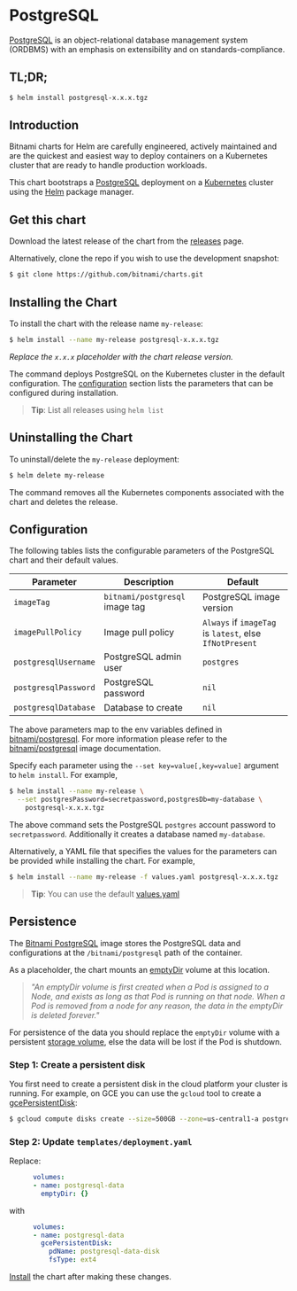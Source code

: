 # PostgreSQL

[PostgreSQL](https://www.postgresql.org/) is an object-relational database management system (ORDBMS) with an emphasis on extensibility and on standards-compliance.

## TL;DR;

```bash
$ helm install postgresql-x.x.x.tgz
```

## Introduction

Bitnami charts for Helm are carefully engineered, actively maintained and are the quickest and easiest way to deploy containers on a Kubernetes cluster that are ready to handle production workloads.

This chart bootstraps a [PostgreSQL](https://github.com/bitnami/bitnami-docker-postgresql) deployment on a [Kubernetes](http://kubernetes.io) cluster using the [Helm](https://helm.sh) package manager.

## Get this chart

Download the latest release of the chart from the [releases](../../../releases) page.

Alternatively, clone the repo if you wish to use the development snapshot:

```bash
$ git clone https://github.com/bitnami/charts.git
```

## Installing the Chart

To install the chart with the release name `my-release`:

```bash
$ helm install --name my-release postgresql-x.x.x.tgz
```

*Replace the `x.x.x` placeholder with the chart release version.*

The command deploys PostgreSQL on the Kubernetes cluster in the default configuration. The [configuration](#configuration) section lists the parameters that can be configured during installation.

> **Tip**: List all releases using `helm list`

## Uninstalling the Chart

To uninstall/delete the `my-release` deployment:

```bash
$ helm delete my-release
```

The command removes all the Kubernetes components associated with the chart and deletes the release.

## Configuration

The following tables lists the configurable parameters of the PostgreSQL chart and their default values.

|      Parameter       |          Description           |                         Default                         |
|----------------------|--------------------------------|---------------------------------------------------------|
| `imageTag`           | `bitnami/postgresql` image tag | PostgreSQL image version                                |
| `imagePullPolicy`    | Image pull policy              | `Always` if `imageTag` is `latest`, else `IfNotPresent` |
| `postgresqlUsername` | PostgreSQL admin user          | `postgres`                                              |
| `postgresqlPassword` | PostgreSQL password            | `nil`                                                   |
| `postgresqlDatabase` | Database to create             | `nil`                                                   |

The above parameters map to the env variables defined in [bitnami/postgresql](http://github.com/bitnami/bitnami-docker-postgresql). For more information please refer to the [bitnami/postgresql](http://github.com/bitnami/bitnami-docker-postgresql) image documentation.

Specify each parameter using the `--set key=value[,key=value]` argument to `helm install`. For example,

```bash
$ helm install --name my-release \
  --set postgresPassword=secretpassword,postgresDb=my-database \
    postgresql-x.x.x.tgz
```

The above command sets the PostgreSQL `postgres` account password to `secretpassword`. Additionally it creates a database named `my-database`.

Alternatively, a YAML file that specifies the values for the parameters can be provided while installing the chart. For example,

```bash
$ helm install --name my-release -f values.yaml postgresql-x.x.x.tgz
```

> **Tip**: You can use the default [values.yaml](values.yaml)

## Persistence

The [Bitnami PostgreSQL](https://github.com/bitnami/bitnami-docker-postgresql) image stores the PostgreSQL data and configurations at the `/bitnami/postgresql` path of the container.

As a placeholder, the chart mounts an [emptyDir](http://kubernetes.io/docs/user-guide/volumes/#emptydir) volume at this location.

> *"An emptyDir volume is first created when a Pod is assigned to a Node, and exists as long as that Pod is running on that node. When a Pod is removed from a node for any reason, the data in the emptyDir is deleted forever."*

For persistence of the data you should replace the `emptyDir` volume with a persistent [storage volume](http://kubernetes.io/docs/user-guide/volumes/), else the data will be lost if the Pod is shutdown.

### Step 1: Create a persistent disk

You first need to create a persistent disk in the cloud platform your cluster is running. For example, on GCE you can use the `gcloud` tool to create a [gcePersistentDisk](http://kubernetes.io/docs/user-guide/volumes/#gcepersistentdisk):

```bash
$ gcloud compute disks create --size=500GB --zone=us-central1-a postgresql-data-disk
```

### Step 2: Update `templates/deployment.yaml`

Replace:

```yaml
      volumes:
      - name: postgresql-data
        emptyDir: {}
```

with

```yaml
      volumes:
      - name: postgresql-data
        gcePersistentDisk:
          pdName: postgresql-data-disk
          fsType: ext4
```

[Install](#installing-the-chart) the chart after making these changes.
